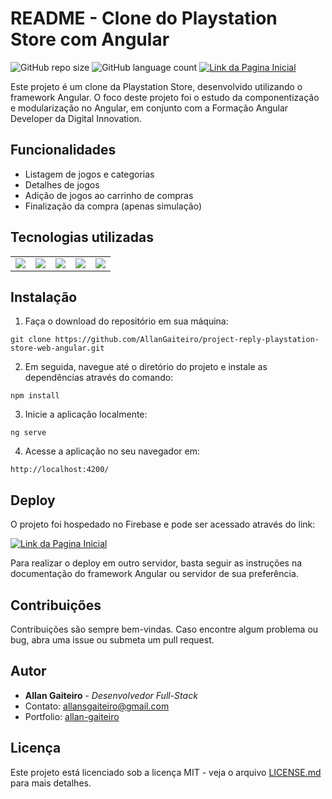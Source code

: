 

# README - Clone do Playstation Store com Angular

![GitHub repo size](https://img.shields.io/github/repo-size/AllanGaiteiro/project-reply-playstation-store-web-angular?style=for-the-badge)
![GitHub language count](https://img.shields.io/github/languages/count/AllanGaiteiro/project-reply-playstation-store-web-angular?style=for-the-badge)
[![Link da Pagina Inicial](https://img.shields.io/badge/-PaginaInicial-49BE?style=for-the-badge)](https://reply-playstation-store-web.web.app/latest)

Este projeto é um clone da Playstation Store, desenvolvido utilizando o framework Angular. O foco deste projeto foi o estudo da componentização e modularização no Angular, em conjunto com a Formação Angular Developer da Digital Innovation.

## Funcionalidades

- Listagem de jogos e categorias
- Detalhes de jogos
- Adição de jogos ao carrinho de compras
- Finalização da compra (apenas simulação)



## Tecnologias utilizadas

<table>
    <tr>
        <td><a href="https://angular.io/" title="Angular"><img src="https://img.icons8.com/color/48/000000/angularjs.png"/></a></td>
        <td><a href="https://firebase.google.com/" title="Firebase"><img src="https://img.icons8.com/color/48/000000/google-firebase-console.png"/></a></td>
        <td><a href="https://www.w3.org/html/" title="HTML"><img src="https://img.icons8.com/color/48/000000/html-5.png"/></a></td>
        <td><a href="https://www.w3schools.com/css/" title="CSS"><img src="https://img.icons8.com/color/48/000000/css3.png"/></a></td>
        <td><a href="https://www.javascript.com/" title="JavaScript"><img src="https://img.icons8.com/color/48/000000/javascript--v1.png"/></a></td>
    </tr>
</table>


## Instalação

1. Faça o download do repositório em sua máquina:

```
git clone https://github.com/AllanGaiteiro/project-reply-playstation-store-web-angular.git
```

2. Em seguida, navegue até o diretório do projeto e instale as dependências através do comando:

```
npm install
```

3. Inicie a aplicação localmente:

```
ng serve
```

4. Acesse a aplicação no seu navegador em:

```
http://localhost:4200/
```

## Deploy

O projeto foi hospedado no Firebase e pode ser acessado através do link:

[![Link da Pagina Inicial](https://img.shields.io/badge/-PaginaInicial-49BE?style=for-the-badge)](https://reply-playstation-store-web.web.app/latest)

Para realizar o deploy em outro servidor, basta seguir as instruções na documentação do framework Angular ou servidor de sua preferência.

## Contribuições

Contribuições são sempre bem-vindas. Caso encontre algum problema ou bug, abra uma issue ou submeta um pull request.

## Autor

- **Allan Gaiteiro** - _Desenvolvedor Full-Stack_
- Contato: [allansgaiteiro@gmail.com](allansgaiteiro@gmail.com)
- Portfolio: [allan-gaiteiro](https://allan-gaiteiro.web.app/)

## Licença

Este projeto está licenciado sob a licença MIT - veja o arquivo [LICENSE.md](LICENSE.md) para mais detalhes.
